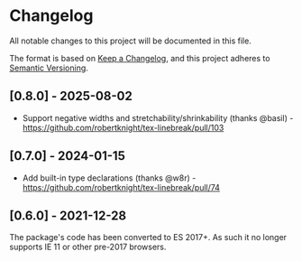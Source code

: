 # Changelog

All notable changes to this project will be documented in this file.

The format is based on [Keep a Changelog](https://keepachangelog.com/en/1.0.0/),
and this project adheres to [Semantic Versioning](https://semver.org/spec/v2.0.0.html).

## [0.8.0] - 2025-08-02

 - Support negative widths and stretchability/shrinkability (thanks @basil) -
   https://github.com/robertknight/tex-linebreak/pull/103

## [0.7.0] - 2024-01-15

 - Add built-in type declarations (thanks @w8r) -
   https://github.com/robertknight/tex-linebreak/pull/74

## [0.6.0] - 2021-12-28

The package's code has been converted to ES 2017+. As such it no longer supports
IE 11 or other pre-2017 browsers.
